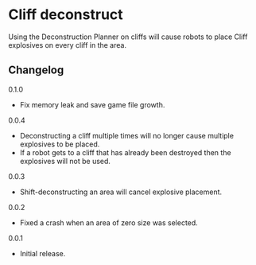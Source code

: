 # Cliff deconstruct

Using the Deconstruction Planner on cliffs will cause robots to place Cliff explosives on every cliff in the area.

## Changelog

0.1.0

* Fix memory leak and save game file growth.

0.0.4

* Deconstructing a cliff multiple times will no longer cause multiple explosives to be placed.
* If a robot gets to a cliff that has already been destroyed then the explosives will not be used.

0.0.3

* Shift-deconstructing an area will cancel explosive placement.

0.0.2

* Fixed a crash when an area of zero size was selected.

0.0.1

* Initial release.
